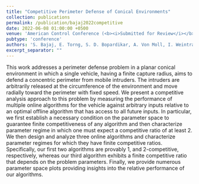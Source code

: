 ```yaml
---
title: "Competitive Perimeter Defense of Conical Environments"
collection: publications
permalink: /publication/bajaj2022competitive
date: 2022-06-08 01:00:00 +0500
venue: 'American Control Conference (<b><i>Submitted for Review</i></b>)'
pubtype: 'conference'
authors: 'S. Bajaj, E. Torng, S. D. Bopardikar, A. Von Moll, I. Weintraub, E. Garcia, D. W. Casbeer'
excerpt_separator: ""
---
```

This work addresses a perimeter defense problem in a planar conical environment in which a single vehicle, having a finite capture radius, aims to defend a concentric perimeter from mobile intruders. The intruders are arbitrarily released at the circumference of the environment and move radially toward the perimeter with fixed speed. We present a competitive analysis approach to this problem by measuring the performance of multiple online algorithms for the vehicle against arbitrary inputs relative to an optimal offline algorithm that has access to all future inputs. In particular, we first establish a necessary condition on the parameter space to guarantee finite competitiveness of any algorithm and then characterize parameter regime in which one must expect a competitive ratio of at least 2. We then design and analyze three online algorithms and characterize parameter regimes for which they have finite competitive ratios. Specifically, our first two algorithms are provably 1, and 2-competitive, respectively, whereas our third algorithm exhibits a finite competitive ratio that depends on the problem parameters. Finally, we provide numerous parameter space plots providing insights into the relative performance of our algorithms.
